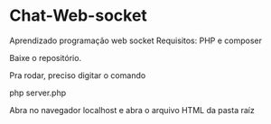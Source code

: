 # Chat-Web-socket
Aprendizado programação web socket
Requisitos: PHP e composer

Baixe o repositório.

Pra rodar, preciso digitar o comando

php server.php

Abra no navegador
localhost e abra o arquivo HTML da pasta raíz
